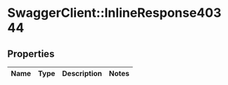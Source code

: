 # SwaggerClient::InlineResponse40344

## Properties
Name | Type | Description | Notes
------------ | ------------- | ------------- | -------------

